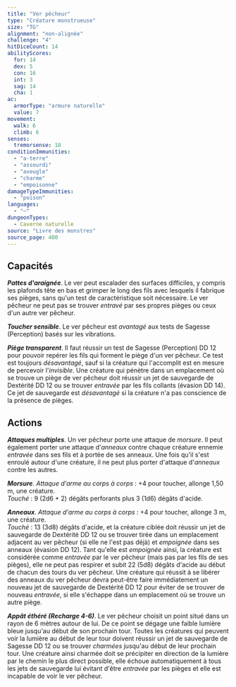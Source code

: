 ```yaml
---
title: "Ver pêcheur"
type: "Créature monstrueuse"
size: "TG"
alignment: "non-alignée"
challenge: "4"
hitDiceCount: 14
abilityScores:
  for: 14
  dex: 5
  con: 16
  int: 3
  sag: 14
  cha: 1
ac: 
  armorType: "armure naturelle"
  value: 7
movement: 
  walk: 6
  climb: 6
senses: 
  tremorsense: 18
conditionImmunities: 
  - "a-terre"
  - "assourdi"
  - "aveugle"
  - "charme"
  - "empoisonne"
damageTypeImmunities: 
  - "poison"
languages: 
  - "—"
dungeonTypes:
  - Caverne naturelle
source: "Livre des monstres"
source_page: 400
---
```

## Capacités
_**Pattes d'araignée**_. Le ver peut escalader des surfaces difficiles, y compris les plafonds tête en bas et grimper le long des fils avec lesquels il fabrique ses pièges, sans qu'un test de caractéristique soit nécessaire. Le ver pêcheur ne peut pas se trouver _entravé_ par ses propres pièges ou ceux d'un autre ver pêcheur.

_**Toucher sensible**_. Le ver pêcheur est _avantagé_ aux tests de Sagesse (Perception) basés sur les vibrations.

_**Piège transparent**_. Il faut réussir un test de Sagesse (Perception) DD 12 pour pouvoir repérer les fils qui forment le piège d'un ver pêcheur. Ce test est toujours _désavantagé_, sauf si la créature qui l'accomplit est en mesure de percevoir l'_invisible_. Une créature qui pénètre dans un emplacement où se trouve un piège de ver pêcheur doit réussir un jet de sauvegarde de Dextérité DD 12 ou se trouver _entravée_ par les fils collants (évasion DD 14). Ce jet de sauvegarde est _désavantagé_ si la créature n'a pas conscience de la présence de pièges.

## Actions
_**Attaques multiples**_. Un ver pêcheur porte une attaque de _morsure_. Il peut également porter une attaque d'_anneaux_ contre chaque créature ennemie _entravée_ dans ses fils et à portée de ses anneaux. Une fois qu'il s'est enroulé autour d'une créature, il ne peut plus porter d'attaque d'_anneaux_ contre les autres.

_**Morsure**_. _Attaque d'arme au corps à corps_ : +4 pour toucher, allonge 1,50 m, une créature.  
_Touché_ : 9 (2d6 + 2) dégâts perforants plus 3 (1d6) dégâts d'acide.

_**Anneaux**_. _Attaque d'arme au corps à corps_ : +4 pour toucher, allonge 3 m, une créature.  
_Touché_ : 13 (3d8) dégâts d'acide, et la créature ciblée doit réussir un jet de sauvegarde de Dextérité DD 12 ou se trouver tirée dans un emplacement adjacent au ver pêcheur (si elle ne l'est pas déjà) et _empoignée_ dans ses anneaux (évasion DD 12). Tant qu'elle est _empoignée_ ainsi, la créature est considérée comme _entravée_ par le ver pêcheur (mais pas par les fils de ses pièges), elle ne peut pas respirer et subit 22 (5d8) dégâts d'acide au début de chacun des tours du ver pêcheur. Une créature qui réussit à se libérer des anneaux du ver pêcheur devra peut-être faire immédiatement un nouveau jet de sauvegarde de Dextérité DD 12 pour éviter de se trouver de nouveau _entravée_, si elle s'échappe dans un emplacement où se trouve un autre piège.

_**Appât éthéré (Recharge 4-6)**_. Le ver pêcheur choisit un point situé dans un rayon de 6 mètres autour de lui. De ce point se dégage une faible lumière bleue jusqu'au début de son prochain tour. Toutes les créatures qui peuvent voir la lumière au début de leur tour doivent réussir un jet de sauvegarde de Sagesse DD 12 ou se trouver _charmées_ jusqu'au début de leur prochain tour. Une créature ainsi charmée doit se précipiter en direction de la lumière par le chemin le plus direct possible, elle échoue automatiquement à tous les jets de sauvegarde lui évitant d'être _entravée_ par les pièges et elle est incapable de voir le ver pêcheur.

